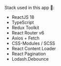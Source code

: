 Stack used in this app 📝:

- ReactJS 18
- TypeScript
- Redux Toolkit
- React Router v6
- Axios + Fetch
- CSS-Modules / SCSS
- React Content Loader
- React Pagination
- Lodash.Debounce
